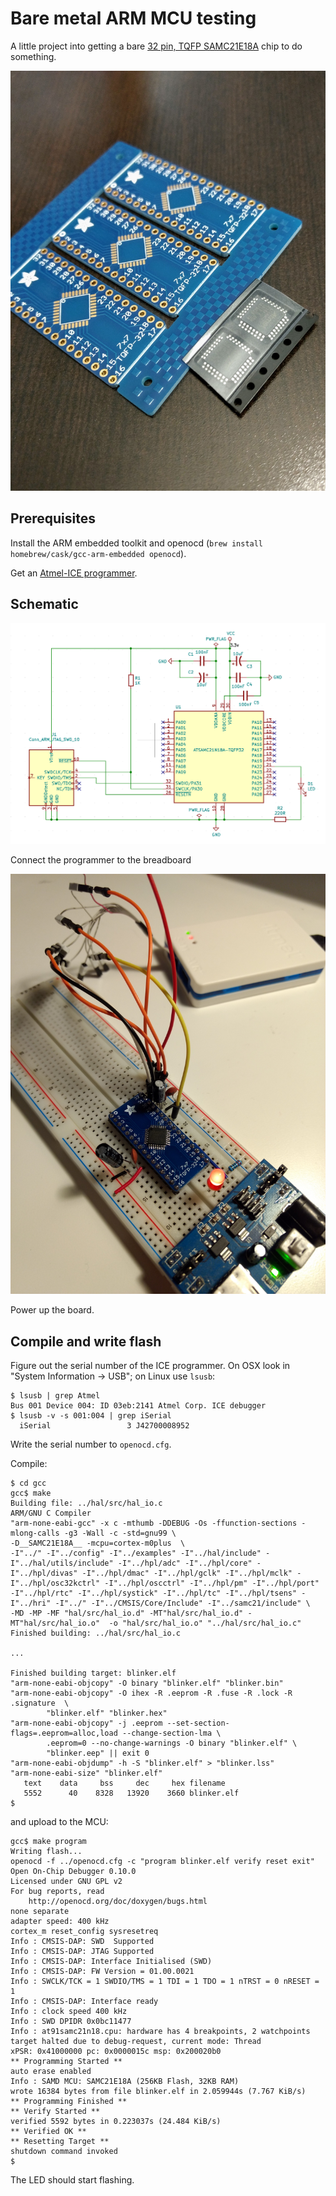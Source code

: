 # Bare metal ARM MCU testing

A little project into getting a bare [32 pin, TQFP SAMC21E18A](http://www.microchip.com/mymicrochip/filehandler.aspx?ddocname=en598829) chip to do something.

![](images/breakouts.jpg)


## Prerequisites

Install the ARM embedded toolkit and openocd (`brew install homebrew/cask/gcc-arm-embedded openocd`).

Get an [Atmel-ICE programmer](https://www.digikey.com/short/z72v4z).


## Schematic

![](images/samc21_schematic.png)

Connect the programmer to the breadboard

![](images/breadboard.jpg)

Power up the board.




## Compile and write flash

Figure out the serial number of the ICE programmer. On OSX look in "System Information -> USB"; on Linux use `lsusb`:

```
$ lsusb | grep Atmel
Bus 001 Device 004: ID 03eb:2141 Atmel Corp. ICE debugger
$ lsusb -v -s 001:004 | grep iSerial
  iSerial                 3 J42700008952
```

Write the serial number to `openocd.cfg`.

Compile:
```
$ cd gcc
gcc$ make
Building file: ../hal/src/hal_io.c
ARM/GNU C Compiler
"arm-none-eabi-gcc" -x c -mthumb -DDEBUG -Os -ffunction-sections -mlong-calls -g3 -Wall -c -std=gnu99 \
-D__SAMC21E18A__ -mcpu=cortex-m0plus  \
-I"../" -I"../config" -I"../examples" -I"../hal/include" -I"../hal/utils/include" -I"../hpl/adc" -I"../hpl/core" -I"../hpl/divas" -I"../hpl/dmac" -I"../hpl/gclk" -I"../hpl/mclk" -I"../hpl/osc32kctrl" -I"../hpl/oscctrl" -I"../hpl/pm" -I"../hpl/port" -I"../hpl/rtc" -I"../hpl/systick" -I"../hpl/tc" -I"../hpl/tsens" -I"../hri" -I"../" -I"../CMSIS/Core/Include" -I"../samc21/include" \
-MD -MP -MF "hal/src/hal_io.d" -MT"hal/src/hal_io.d" -MT"hal/src/hal_io.o"  -o "hal/src/hal_io.o" "../hal/src/hal_io.c"
Finished building: ../hal/src/hal_io.c

...

Finished building target: blinker.elf
"arm-none-eabi-objcopy" -O binary "blinker.elf" "blinker.bin"
"arm-none-eabi-objcopy" -O ihex -R .eeprom -R .fuse -R .lock -R .signature  \
        "blinker.elf" "blinker.hex"
"arm-none-eabi-objcopy" -j .eeprom --set-section-flags=.eeprom=alloc,load --change-section-lma \
        .eeprom=0 --no-change-warnings -O binary "blinker.elf" \
        "blinker.eep" || exit 0
"arm-none-eabi-objdump" -h -S "blinker.elf" > "blinker.lss"
"arm-none-eabi-size" "blinker.elf"
   text	   data	    bss	    dec	    hex	filename
   5552	     40	   8328	  13920	   3660	blinker.elf
$
```

and upload to the MCU:

```
gcc$ make program
Writing flash...
openocd -f ../openocd.cfg -c "program blinker.elf verify reset exit"
Open On-Chip Debugger 0.10.0
Licensed under GNU GPL v2
For bug reports, read
	http://openocd.org/doc/doxygen/bugs.html
none separate
adapter speed: 400 kHz
cortex_m reset_config sysresetreq
Info : CMSIS-DAP: SWD  Supported
Info : CMSIS-DAP: JTAG Supported
Info : CMSIS-DAP: Interface Initialised (SWD)
Info : CMSIS-DAP: FW Version = 01.00.0021
Info : SWCLK/TCK = 1 SWDIO/TMS = 1 TDI = 1 TDO = 1 nTRST = 0 nRESET = 1
Info : CMSIS-DAP: Interface ready
Info : clock speed 400 kHz
Info : SWD DPIDR 0x0bc11477
Info : at91samc21n18.cpu: hardware has 4 breakpoints, 2 watchpoints
target halted due to debug-request, current mode: Thread 
xPSR: 0x41000000 pc: 0x0000015c msp: 0x200020b0
** Programming Started **
auto erase enabled
Info : SAMD MCU: SAMC21E18A (256KB Flash, 32KB RAM)
wrote 16384 bytes from file blinker.elf in 2.059944s (7.767 KiB/s)
** Programming Finished **
** Verify Started **
verified 5592 bytes in 0.223037s (24.484 KiB/s)
** Verified OK **
** Resetting Target **
shutdown command invoked
$
```

The LED should start flashing.
